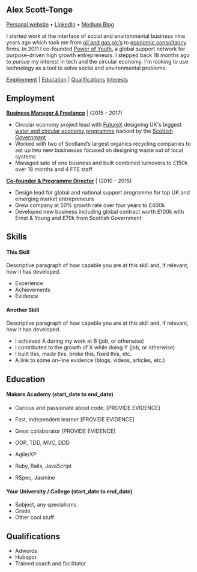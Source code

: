 ## Alex Scott-Tonge
[Personal website](http://scotttonge.com) • [LinkedIn](https://www.linkedin.com/in/alexscotttonge/) • [Medium Blog](https://medium.com/@alexscotttonge)

I started work at the interface of social and environmental business nine years ago which took me from [oil and gas plc’s](https://www.cairnenergy.com/) to [economic consultancy](https://www.trucost.com/) firms. In 2011 I co-founded [Power of Youth](http://power-of-youth.com/), a global support network for purpose-driven high growth entrepreneurs. I stepped back 18 months ago to pursue my interest in tech and the circular economy. I'm looking to use technology as a tool to solve social and environmental problems.

[Employment](#employment) | [Education](#education) | [Qualifications](#qualifications) [Interests](#interests)

## Employment
**[Business Manager & Freelance](www.scotttonge.com)** | (2015 - 2017)
- Circular economy project lead with [FutureX](http://www.futurexinnovation.com/) designing UK's biggest [water and circular economy programme](http://hydro-nations.com/cel/) backed by the [Scottish Government](https://www.sdi.co.uk/)
- Worked with two of Scotland’s largest organics recycling companies to set up two new businesses focused on
designing waste out of local systems
- Managed sale of one business and built combined turnovers to £150k over 18 months and 4 FTE staff
  
**[Co-founder & Programme Director](http://power-of-youth.com/)** | (2010 - 2015)
- Design lead for global and national support programme for top UK and emerging market entrepreneurs
- Grew company at 50% growth rate over four years to £400k
- Developed new business including global contract worth £100k with Ernst & Young and £70k from Scottish Government

## Skills

#### This Skill

Descriptive paragraph of how capable you are at this skill and, if relevant, how it has developed.

- Experience
- Achievements
- Evidence

#### Another Skill

Descriptive paragraph of how capable you are at this skill and, if relevant, how it has developed.

- I achieved A during my work at B (job, or otherwise)
- I contributed to the growth of X while doing Y (job, or otherwise)
- I built this, made this, broke this, fixed this, etc.
- A link to some on-line evidence (blogs, videos, articles, etc.)

## Education

#### Makers Academy (start_date to end_date)

- Curious and passionate about code. [PROVIDE EVIDENCE]
- Fast, independent learner [PROVIDE EVIDENCE]
- Great collaborator [PROVIDE EVIDENCE]

- OOP, TDD, MVC, DDD
- Agile/XP
- Ruby, Rails, JavaScript
- RSpec, Jasmine

#### Your University / College (start_date to end_date)

- Subject, any specialisms
- Grade
- Other cool stuff

## Qualifications
- Adwords
- Hubspot
- Trained coach and facilitator

